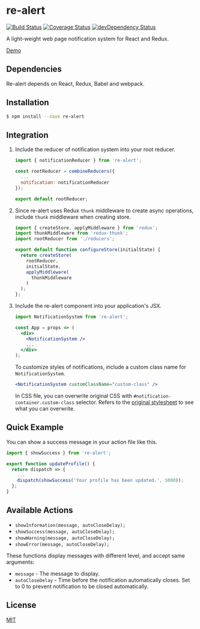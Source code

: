 # re-alert

[![Build Status](https://travis-ci.org/zesik/re-alert.svg?branch=master)](https://travis-ci.org/zesik/re-alert)
[![Coverage Status](https://coveralls.io/repos/github/zesik/re-alert/badge.svg?branch=master)](https://coveralls.io/github/zesik/re-alert?branch=master)
[![devDependency Status](https://david-dm.org/zesik/re-alert/dev-status.svg)](https://david-dm.org/zesik/re-alert#info=devDependencies)

A light-weight web page notification system for React and Redux.

[Demo](https://zesik.com/re-alert/)

## Dependencies

Re-alert depends on React, Redux, Babel and webpack.

## Installation

```sh
$ npm install --save re-alert
```

## Integration

1. Include the reducer of notification system into your root reducer.

    ```js
    import { notificationReducer } from 're-alert';

    const rootReducer = combineReducers({
      ...
      notification: notificationReducer
    });

    export default rootReducer;
    ```

2. Since re-alert uses Redux `thunk` middleware to create async operations,
include `thunk` middleware when creating store.

    ```js
    import { createStore, applyMiddleware } from 'redux';
    import thunkMiddleware from 'redux-thunk';
    import rootReducer from './reducers';

    export default function configureStore(initialState) {
      return createStore(
        rootReducer,
        initialState,
        applyMiddleware(
          thunkMiddleware
        )
      );
    };
    ```

3. Include the re-alert component into your application's JSX.

    ```jsx
    import NotificationSystem from 're-alert';

    const App = props => (
      <div>
        <NotificationSystem />
        ...
      </div>
    );
    ```

    To customize styles of notifications, include a custom class name for `NotificationSystem`.

    ```jsx
    <NotificationSystem customClassName="custom-class" />
    ```

    In CSS file, you can overwrite original CSS with `#notification-container.custom-class` selector.
    Refers to the [original stylesheet](src/stylesheets/notifications.css) to see what you can overwrite.

## Quick Example

You can show a success message in your action file like this.

```javascript
import { showSuccess } from 're-alert';

export function updateProfile() {
  return dispatch => {
    ...
    dispatch(showSuccess('Your profile has been updated.', 5000));
  };
}
```

## Available Actions

* `showInformation(message, autoCloseDelay);`
* `showSuccess(message, autoCloseDelay);`
* `showWarning(message, autoCloseDelay);`
* `showError(message, autoCloseDelay);`

These functions display messages with different level, and accept same arguments:

* `message` - The message to display.
* `autoCloseDelay` - Time before the notification automatically closes.
  Set to 0 to prevent notification to be closed automatically.

## License

[MIT](LICENSE)
